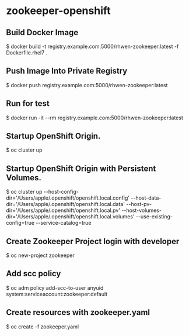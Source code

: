 # zookeeper-openshift

## Build Docker Image
$ docker build -t registry.example.com:5000/rhwen-zookeeper:latest -f Dockerfile.rhel7 .

## Push Image Into Private Registry
$ docker push registry.example.com:5000/rhwen-zookeeper:latest 

## Run for test
$ docker run -it --rm registry.example.com:5000/rhwen-zookeeper:latest 

## Startup OpenShift Origin.
$ oc cluster up

## Startup OpenShift Origin with Persistent Volumes.
$ oc cluster up --host-config-dir='/Users/apple/.openshift/openshift.local.config' --host-data-dir='/Users/apple/.openshift/openshift.local.data' --host-pv-dir='/Users/apple/.openshift/openshift.local.pv' --host-volumes-dir='/Users/apple/.openshift/openshift.local.volumes' --use-existing-config=true --service-catalog=true

## Create Zookeeper Project login with developer
$ oc new-project zookeeper

## Add scc policy
$ oc adm policy add-scc-to-user anyuid system:serviceaccount:zookeeper:default

## Create resources with zookeeper.yaml
$ oc create -f zookeeper.yaml
